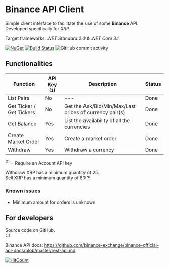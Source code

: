 # Binance API Client

Simple client interface to facilitate the use of some **Binance** API.  
Developed specifically for _XRP_.  
  
Target frameworks: _.NET Standard 2.0_ & _.NET Core 3.1_

[![NuGet](https://img.shields.io/nuget/v/Alex75.BinanceApiClient.svg)](https://www.nuget.org/packages/Alex75.BinanceApiClient) 
[![Build Status](https://alex75.visualstudio.com/Binance%20API%20Client/_apis/build/status/Build%20v3?branchName=master)](https://alex75.visualstudio.com/Binance%20API%20Client/_build/latest?definitionId=24&branchName=master) 
![GitHub commit activity](https://img.shields.io/github/commit-activity/m/alex75it/BinanceApiClient?label=GitHub)



## Functionalities

| Function                   | <nowrap>API Key <sup>(1)</sup></nowrap> | Description             | Status
---                          |---      |---                                                      |---
| List Pairs                 | No      |---                                                      | Done
| Get Ticker / Get Tickers   | No      | Get the Ask/Bid/Min/Max/Last prices of currency pair(s) | Done
| Get Balance                | Yes     | List the availability of all the currencies			 | Done
| Create Market Order        | Yes     | Create a market order									 | Done
| Withdraw                   | Yes     | Withdraw a currency                                     | Done

<sup>(1)</sup> = Require an Account API key

<!--
| Create Limit Order         | Yes     | Create a limit order									 | Not implemented
| List Open Orders           | Yes     | List open orders										 | Not implemented
| Check Order Status         | Yes     |														 | Not implemented
| Cancel Order               | Yes     | Cancel an order										 | Not implemented
| List User Transactions     | Yes     | List the User Transactions								 | Not implemented
-->



Withdraw XRP has a minimum quantity of 25.  
Sell XRP has a minimum quantity of 80 ?!


### Known issues 

- Minimum amount for orders is unknown


## For developers

Source code on GitHub.  
CI

Binance API docs: https://github.com/binance-exchange/binance-official-api-docs/blob/master/rest-api.md

  
      

[![HitCount](http://hits.dwyl.io/alex75it/alex75it/BinanceApiClient.svg)](http://hits.dwyl.io/alex75it/alex75it/BinanceApiClient)


<!--
<style>
sup { font-size:70% }
nowrap, .nowrap { white-space: nowrap}
</style>
-->

